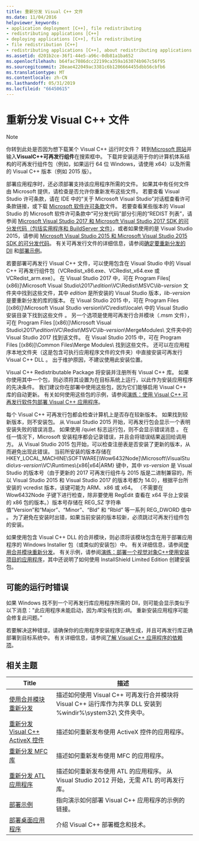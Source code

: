 ```yaml
---
title: 重新分发 Visual C++ 文件
ms.date: 11/04/2016
helpviewer_keywords:
- application deployment [C++], file redistributing
- redistributing applications [C++]
- deploying applications [C++], file redistributing
- file redistribution [C++]
- redistributing applications [C++], about redistributing applications
ms.assetid: d201b2ce-36f1-44e5-a96c-0db81a1ba652
ms.openlocfilehash: b64fac7086dcc22199ca359a163074b967c56f95
ms.sourcegitcommit: 28eae422049ac3381c6b1206664455dbb56cbfb6
ms.translationtype: MT
ms.contentlocale: zh-CN
ms.lasthandoff: 05/31/2019
ms.locfileid: "66450615"
---
```

# <a name="redistributing-visual-c-files"></a>重新分发 Visual C++ 文件

> [!NOTE]
> 你转到此处是否因为想下载某个 Visual C++ 运行时文件？ 转到[Microsoft 网站](https://www.microsoft.com/)并输入**VisualC++可再发行组件**在搜索框中。 下载并安装适用于你的计算机体系结构的可再发行组件包（例如，如果运行 64 位 Windows，请使用 x64）以及所需的 Visual C++ 版本（例如 2015 版）。

部署应用程序时，还必须部署支持该应用程序所需的文件。 如果其中有任何文件由 Microsoft 提供，请检查是否允许你重新发布这些文件。 若要查看 Visual Studio 许可条款，请在 IDE 中的“关于 Microsoft Visual Studio”对话框查看许可条款链接，或下载 [Microsoft 软件许可条款](https://visualstudio.microsoft.com/license-terms/mlt687465/)文件。 若要查看某些版本的 Visual Studio 的 Microsoft 软件许可条款中“可分发代码”部分引用的“REDIST 列表”，请参阅 [Microsoft Visual Studio 2017 和 Microsoft Visual Studio 2017 SDK 的可分发代码（包括实用程序和 BuildServer 文件）](/visualstudio/productinfo/2017-redistribution-vs)，或者如果使用的是 Visual Studio 2015，请参阅 [Microsoft Visual Studio 2015 和 Microsoft Visual Studio 2015 SDK 的可分发代码](/visualstudio/productinfo/2015-redistribution-vs)。 有关可再发行文件的详细信息，请参阅[确定要重新分发的 Dll](determining-which-dlls-to-redistribute.md) 和[部署示例](deployment-examples.md)。

若要部署可再发行 Visual C++ 文件，可以使用包含在 Visual Studio 中的 Visual C++ 可再发行组件包（VCRedist\_x86.exe、VCRedist\_x64.exe 或 VCRedist\_arm.exe）。 在 Visual Studio 2017 中，可在 Program Files[ (x86)]\\Microsoft Visual Studio\\2017\\_edition_\\VC\\Redist\\MSVC\\_lib-version_ 文件夹中找到这些文件，其中 _edition_ 是所安装的 Visual Studio 版本，_lib-version_ 是要重新分发的库的版本。 在 Visual Studio 2015 中，可在 Program Files [(x86)]\Microsoft Visual Studio version\VC\redist\\locale\\ 中的 Visual Studio 安装目录下找到这些文件   。 另一个选项是使用可再发行合并模块（.msm 文件），可在 Program Files [(x86)]\\Microsoft Visual Studio\\2017\\_edition_\\VC\\Redist\\MSVC\\_lib-version_\\MergeModules\\ 文件夹中的 Visual Studio 2017 找到该文件。 在 Visual Studio 2015 中，可在 Program Files [(x86)]\Common Files\Merge Modules\\ 找到这些文件。 还可以在应用程序本地文件夹（这是包含可执行应用程序文件的文件夹）中直接安装可再发行 Visual C++ DLL  。 出于维护原因，不建议使用此安装位置。

Visual C++ Redistributable Package 将安装并注册所有 Visual C++ 库。 如果你使用其中一个包，则必须将其设置为在目标系统上运行，以此作为安装应用程序的先决条件。 我们建议你在部署中使用这些包，因为它们能够启用 Visual C++ 库的自动更新。 有关如何使用这些包的示例，请参阅[演练：使用 Visual C++ 可再发行软件包部署 Visual C++ 应用程序](deploying-visual-cpp-application-by-using-the-vcpp-redistributable-package.md)。

每个 Visual C++ 可再发行包都会检查计算机上是否存在较新版本。 如果找到较新版本，则不安装包。 从 Visual Studio 2015 开始，可再发行包会显示一个表明安装失败的错误消息。 如果使用 /quiet 标志运行包，则不会显示错误消息  。 在任一情况下，Microsoft 安装程序都会记录错误，并且会将错误结果返回给调用方。 从 Visual Studio 2015 包开始，可以检查注册表是否安装了更新的版本，从而避免出现此错误。 当前所安装的版本存储在 HKEY_LOCAL_MACHINE\SOFTWARE[\Wow6432Node]\Microsoft\VisualStudio\\_vs-version_\VC\Runtimes\\{x86|x64|ARM} 键中，其中 _vs-version_ 是 Visual Studio 的版本号（由于更新的 2017 可再发行组件与 2015 版是二进制兼容的，所以 Visual Studio 2015 和 Visual Studio 2017 的版本号都为 14.0），根据平台所安装的 vcredist 版本，该键可能为 ARM、x86 或 x64。 （不需要在 Wow6432Node 子键下进行检查，除非要使用 RegEdit 查看在 x64 平台上安装的 x86 包的版本。）版本号存储在 REG_SZ 字符串值“Version”和“Major”、“Minor”、“Bld” 和 “Rbld” 等一系列 REG_DWORD 值中      。 为了避免在安装时出错，如果当前安装的版本较新，必须跳过可再发行组件包的安装。

如果使用包含 Visual C++ DLL 的合并模块，则必须将该模块包含在用于部署应用程序的 Windows Installer 包（或类似的安装包）中。 有关详细信息，请参阅[使用合并模块重新分发](redistributing-components-by-using-merge-modules.md)。 有关示例，请参阅[演练：部署一个视觉对象C++使用安装项目的应用程序](walkthrough-deploying-a-visual-cpp-application-by-using-a-setup-project.md)，其中还说明了如何使用 InstallShield Limited Edition 创建安装包。

## <a name="potential-run-time-errors"></a>可能的运行时错误

如果 Windows 找不到一个可再发行库应用程序所需的 Dll，则可能会显示类似于以下消息："此应用程序未能启动，因为*库*没有找到.dll。 重新安装应用程序可能会修复此问题。”

若要解决这种错误，请确保你的应用程序安装程序正确生成，并且可再发行库正确部署到目标系统中。 有关详细信息，请参阅[了解 Visual C++ 应用程序的依赖项](understanding-the-dependencies-of-a-visual-cpp-application.md)。

## <a name="related-topics"></a>相关主题

|Title|描述|
|-----------|-----------------|
|[使用合并模块重新分发](redistributing-components-by-using-merge-modules.md)|描述如何使用 Visual C++ 可再发行合并模块将 Visual C++ 运行库作为共享 DLL 安装到 %windir%\system32\ 文件夹中。|
|[重新分发 Visual C++ ActiveX 控件](redistributing-visual-cpp-activex-controls.md)|描述如何重新发布使用 ActiveX 控件的应用程序。|
|[重新分发 MFC 库](redistributing-the-mfc-library.md)|描述如何重新发布使用 MFC 的应用程序。|
|[重新分发 ATL 应用程序](redistributing-an-atl-application.md)|描述如何重新发布使用 ATL 的应用程序。 从 Visual Studio 2012 开始，无需 ATL 的可再发行库。|
|[部署示例](deployment-examples.md)|指向演示如何部署 Visual C++ 应用程序的示例的链接。|
|[部署桌面应用程序](deploying-native-desktop-applications-visual-cpp.md)|介绍 Visual C++ 部署概念和技术。|